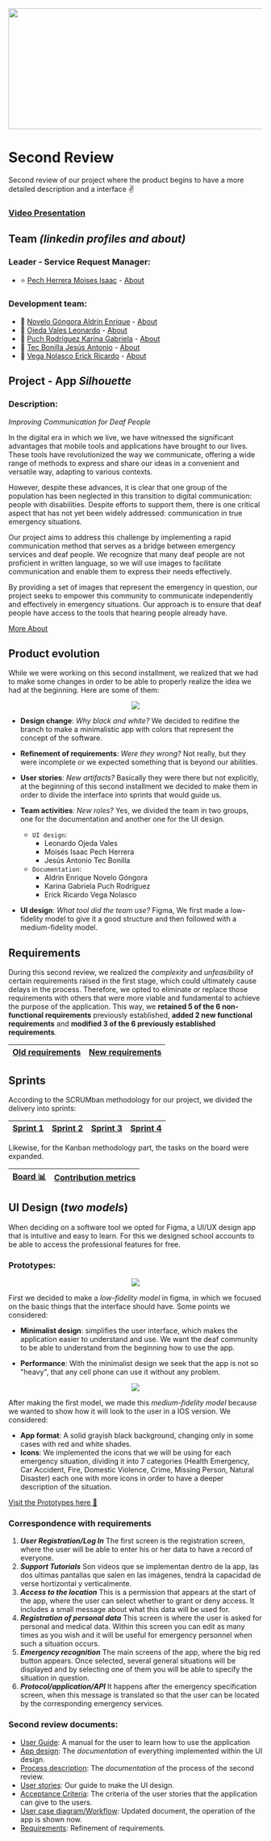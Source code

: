 <img src="/Assets/newbanner.png" width="1100" height="240"/>

# Second Review
Second review of our project where the product begins to have a more detailed description and a interface ✌️ 

### [Video Presentation](https://drive.google.com/file/d/1pZuv8dnU88BzZGQvESC6jIbqLtCmwaOA/view?usp=sharing)


## Team *(linkedin profiles and about)*
### Leader - Service Request Manager:
- :star: [Pech Herrera Moises Isaac](https://www.linkedin.com/in/moises-isaac-pech-herrera-994946206/) - [About](/about/about_isaac.md)

### Development team:
- :star2: [Novelo Góngora Aldrin Enrique](https://mx.linkedin.com/in/aldrin-novelo-gongora-1845b128a) - [About](/about/about_aldrin.md)
- :star2: [Ojeda Vales Leonardo](https://www.linkedin.com/in/leonardo-ojeda-vales-a5803628a/) - [About](/about/about_leo.md)
- :star2: [Puch Rodríguez Karina Gabriela](https://www.linkedin.com/in/karina-gabriela-puch-rodr%C3%ADguez-74922728a) - [About](/about/about_karo.md)
- :star2: [Tec Bonilla Jesús Antonio](https://www.linkedin.com/in/jes%C3%BAs-tec-20b25428a/) - [About](/about/about_jesus.md)
- :star2: [Vega Nolasco Erick Ricardo](https://www.linkedin.com/in/erick-vega-6b622428a/) - [About](/about/about_erick.md)

## Project - App *Silhouette*
### Description:
*Improving Communication for Deaf People*

In the digital era in which we live, we have witnessed the significant advantages that mobile tools and applications have brought to our lives. These tools have revolutionized the way we communicate, offering a wide range of methods to express and share our ideas in a convenient and versatile way, adapting to various contexts.

However, despite these advances, it is clear that one group of the population has been neglected in this transition to digital communication: people with disabilities. Despite efforts to support them, there is one critical aspect that has not yet been widely addressed: communication in true emergency situations. 

Our project aims to address this challenge by implementing a rapid communication method that serves as a bridge between emergency services and deaf people. We recognize that many deaf people are not proficient in written language, so we will use images to facilitate communication and enable them to express their needs effectively.

By providing a set of images that represent the emergency in question, our project seeks to empower this community to communicate independently and effectively in emergency situations. Our approach is to ensure that deaf people have access to the tools that hearing people already have.

[More About](/Artifacts/propuesta.Silueta.equipo1.pdf)

## Product evolution
While we were working on this second installment, we realized that we had to make some changes in order to be able to properly realize the idea we had at the beginning. Here are some of them:

<p align="center">
  <img src="/Assets/logoevolution.png">
</p>

- **Design change**:  *Why black and white?* We decided to redifine the branch to make a minimalistic app with colors that represent the concept of the software.
- **Refinement of requirements**: *Were they wrong?* Not really, but they were incomplete or we expected something that is beyond our abilities.
- **User stories**: *New artifacts?* Basically they were there but not explicitly, at the beginning of this second installment we decided to make them in order to divide the interface into sprints that would guide us.
- **Team activities**: *New roles?* Yes, we divided the team in two groups, one for the documentation and another one for the UI design.

	-   `UI design`:
		-   Leonardo Ojeda Vales
		- Moisés Isaac Pech Herrera
		- Jesús Antonio Tec Bonilla
	-   `Documentation`:
		-  Aldrin Enrique Novelo Góngora
		- Karina Gabriela Puch Rodríguez
		-  Erick Ricardo Vega Nolasco

- **UI design**: *What tool did the team use?* Figma, We first made a low-fidelity model to give it a good structure and then followed with a medium-fidelity model.

## Requirements
During this second review, we realized the *complexity* and *unfeasibility* of certain requirements raised in the first stage, which could ultimately cause delays in the process. Therefore, we opted to eliminate or replace those requirements with others that were more viable and fundamental to achieve the purpose of the application. This way, we **retained 5 of the 6 non-functional requirements** previously established, **added 2 new functional requirements** and **modified 3 of the 6 previously established requirements**.

|[Old requirements](/Artifacts/requirements.md)   |     [New requirements](/Artifacts/new_requirements.md)  |
|--|--|

## Sprints
According to the SCRUMban methodology for our project, we divided the delivery into sprints:

| [Sprint 1](/Sprints/sprint1.md)  | [Sprint 2](/Sprints/sprint2.md)  | [Sprint 3](/Sprints/sprint3.md)  |  [Sprint 4](/Sprints/sprint4.md) |
|--|--|--|--|

Likewise, for the Kanban methodology part, the tasks on the board were expanded.

|[Board :bar_chart:](https://github.com/users/Isaaacccccc/projects/3)|[Contribution metrics](/Activityscores/chart.md)|
|--|--|

## UI Design (*two models*)
When deciding on a software tool we opted for Figma, a UI/UX design app that is intuitive and easy to learn. For this we designed school accounts to be able to access the professional features for free.

### **Prototypes**:

<p align="center">
  <img src="Assets/low-fidelity model.jpeg">
</p>

First we decided to make a *low-fidelity model* in figma, in which we focused on the basic things that the interface should have. Some points we considered:

- **Minimalist design**: simplifies the user interface, which makes the application easier to understand and use. We want the deaf community to be able to understand from the beginning how to use the app.

- **Performance**: With the minimalist design we seek that the app is not so "heavy", that any cell phone can use it without any problem. 

<p align="center">
  <img src="/Assets/medium-fidelity model.jpeg">
</p>

After making the first model, we made this *medium-fidelity model* because we wanted to show how it will look to the user in a IOS version. We considered:

- **App format**: A solid grayish black background, changing only in some cases with red and white shades.
- **Icons**: We implemented the icons that we will be using for each emergency situation, dividing it into 7 categories (Health Emergency, Car Accident, Fire, Domestic Violence, Crime, Missing Person, Natural Disaster) each one with more icons in order to have a deeper description of the situation.

[Visit the Prototypes here :floppy_disk:](https://www.figma.com/file/x9rlfdT941MxluV8jcdjO2/SIlhuoette-App?type=design&node-id=83-399&mode=design&t=XbssHG5kFoim7iwO-0)

### Correspondence with requirements
1. ***User Registration/Log In***
The first screen is the registration screen, where the user will be able to enter his or her data to have a record of everyone.
2. ***Support Tutorials***
Son videos que se implementan dentro de la app, las dos ultimas pantallas que salen en las imágenes, tendrá la capacidad de verse hortizontal y verticalmente.
3. ***Access to the location***
This is a permission that appears at the start of the app, where the user can select whether to grant or deny access. It includes a small message about what this data will be used for.
4. ***Registration of personal data***
This screen is where the user is asked for personal and medical data. Within this screen you can edit as many times as you wish and it will be useful for emergency personnel when such a situation occurs.
5. ***Emergency recognition***
The main screens of the app, where the big red button appears. Once selected, several general situations will be displayed and by selecting one of them you will be able to specify the situation in question.
6. ***Protocol/application/API***
It happens after the emergency specification screen, when this message is translated so that the user can be located by the corresponding emergency services.

### **Second review documents**:

- [User Guide](/Appdocumentation/usersguide.md): A manual for the user to learn how to use the application
- [App design](/Appdocumentation/appdesign.md): The *documentation* of everything implemented within the UI design.
- [Process description](/Appdocumentation/documentation.md): The *documentation* of the process of the second review.
- [User stories](/Artifacts/userstories.png): Our guide to make the UI design.
- [Acceptance Criteria](/Artifacts/AcceptanceCriteria.png): The criteria of the user stories that the application can give to the users.
- [User case diagram/Workflow](/Artifacts/workflow.png): Updated document, the operation of the app is shown now.
- [Requirements](/Artifacts/new_requirements.md): Refinement of requirements.

